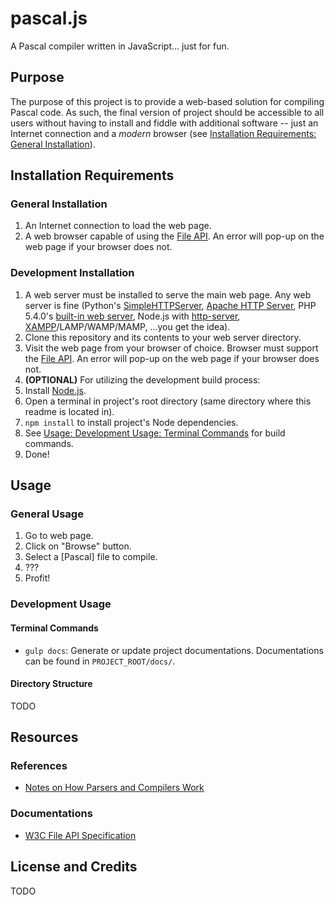 # pascal.js

A Pascal compiler written in JavaScript... just for fun.


## Purpose

The purpose of this project is to provide a web-based solution for compiling Pascal code. As such, the final version of project should be accessible to all users without having to install and fiddle with additional software -- just an Internet connection and a *modern* browser (see [Installation Requirements: General Installation](#general-installation)).


## Installation Requirements

### General Installation

1.  An Internet connection to load the web page.
2.  A web browser capable of using the [File API](http://caniuse.com/#feat=fileapi). An error will pop-up on the web page if your browser does not.


### Development Installation

1.  A web server must be installed to serve the main web page. Any web server is fine (Python's [SimpleHTTPServer](https://docs.python.org/2/library/simplehttpserver.html), [Apache HTTP Server](http://httpd.apache.org/), PHP 5.4.0's [built-in web server](http://php.net/manual/en/features.commandline.webserver.php), Node.js with [http-server](https://github.com/nodeapps/http-server), [XAMPP](https://www.apachefriends.org/index.html)/LAMP/WAMP/MAMP, ...you get the idea).
2.  Clone this repository and its contents to your web server directory.
3.  Visit the web page from your browser of choice. Browser must support the [File API](http://caniuse.com/#feat=fileapi). An error will pop-up on the web page if your browser does not.
4.  **(OPTIONAL)** For utilizing the development build process:
  1.  Install [Node.js](http://nodejs.org/).
  2.  Open a terminal in project's root directory (same directory where this readme is located in).
  3.  `npm install` to install project's Node dependencies.
  4.  See [Usage: Development Usage: Terminal Commands](#terminal-commands) for build commands.
5. Done!


## Usage

### General Usage

1.  Go to web page.
2.  Click on "Browse" button.
3.  Select a [Pascal] file to compile.
4.  ???
5.  Profit!

### Development Usage

#### Terminal Commands

* `gulp docs`: Generate or update project documentations. Documentations can be found in `PROJECT_ROOT/docs/`.

#### Directory Structure

TODO


## Resources

### References

* [Notes on How Parsers and Compilers Work](http://parsingintro.sourceforge.net/)

### Documentations

* [W3C File API Specification](http://www.w3.org/TR/FileAPI/)


## License and Credits

TODO

